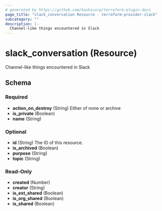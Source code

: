 ```yaml
---
# generated by https://github.com/hashicorp/terraform-plugin-docs
page_title: "slack_conversation Resource - terraform-provider-slack"
subcategory: ""
description: |-
  Channel-like things encountered in Slack
---
```


# slack_conversation (Resource)

Channel-like things encountered in Slack



<!-- schema generated by tfplugindocs -->
## Schema

### Required

- **action_on_destroy** (String) Either of none or archive
- **is_private** (Boolean)
- **name** (String)

### Optional

- **id** (String) The ID of this resource.
- **is_archived** (Boolean)
- **purpose** (String)
- **topic** (String)

### Read-Only

- **created** (Number)
- **creator** (String)
- **is_ext_shared** (Boolean)
- **is_org_shared** (Boolean)
- **is_shared** (Boolean)


